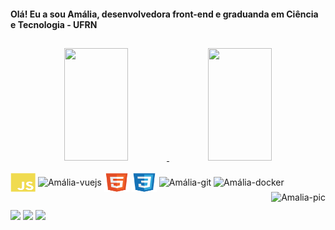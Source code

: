 <h4>Olá! Eu a sou Amália, desenvolvedora front-end e graduanda em Ciência e Tecnologia - UFRN</h4>

##

<div align="center">
  <a href="https://github.com/amaliabeatrisz">
  <img width="45%" height="180em" src="https://github-readme-stats.vercel.app/api?username=amaliabeatrisz&show_icons=true&theme=radical&include_all_commits=true&count_private=true"/>
   <img height="180em" width="45%" src="https://github-readme-stats.vercel.app/api/top-langs/?username=amaliabeatrisz&layout=compact&langs_count=7&theme=radical"/>
  </a>
</div>

<div style="display: inline_block"><br>
  <img align="center" alt="Amália-Js" height="30" width="40" src="https://raw.githubusercontent.com/devicons/devicon/master/icons/javascript/javascript-plain.svg">
  <img align="center" alt="Amália-vuejs" height="30" width="40" src="https://cdn.jsdelivr.net/gh/devicons/devicon/icons/vuejs/vuejs-original.svg" />  
  <img align="center" alt="Amália-HTML" height="30" width="40" src="https://raw.githubusercontent.com/devicons/devicon/master/icons/html5/html5-original.svg">
  <img align="center" alt="Amália-CSS" height="30" width="40" src="https://raw.githubusercontent.com/devicons/devicon/master/icons/css3/css3-original.svg">
  <img align="center" alt="Amália-git" height="30" width="40" src="https://cdn.jsdelivr.net/gh/devicons/devicon/icons/git/git-original.svg" />
  <img align="center" alt="Amália-docker" height="30" width="40" src="https://cdn.jsdelivr.net/gh/devicons/devicon/icons/docker/docker-plain-wordmark.svg" />
  <img align="right" alt="Amalia-pic" height="150" src="https://media.discordapp.net/attachments/965026429148487783/1029884584374050816/Design_sem_nome.gif?width=587&height=587">
</div>
  
  ##
  
  <div>
 <a href="https://discord.gg/847987869460987934" target="blank"><img src="https://img.shields.io/badge/Discord-7289DA?style=for-the-badge&logo=discord&logoColor=white" target="_blank"></a> 
  <a href="mailto:amalia.beatrisz@gmail.com"><img src="https://img.shields.io/badge/Gmail-D14836?style=for-the-badge&logo=gmail&logoColor=white" target="_blank"></a>
  <a href="https://www.linkedin.com/in/am%C3%A1lia-beatriz-15a92121b/" target="_blank"><img src="https://img.shields.io/badge/-LinkedIn-%230077B5?style=for-the-badge&logo=linkedin&logoColor=white" target="_blank"></a> 
 
<!--   ![Snake animation](https://github.com/amaliabeatrisz/amaliabeatrisz/blob/output/github-contribution-grid-snake.svg) -->
 
</div>

